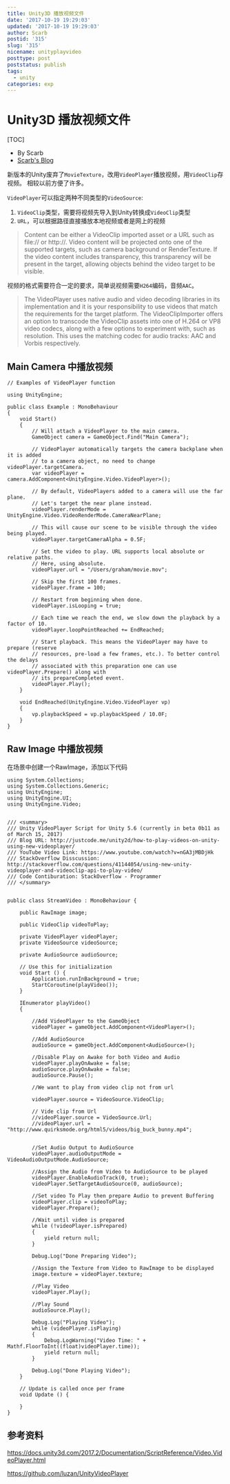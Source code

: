 ```yaml
---
title: Unity3D 播放视频文件
date: '2017-10-19 19:29:03'
updated: '2017-10-19 19:29:03'
author: Scarb
postid: '315'
slug: '315'
nicename: unityplayvideo
posttype: post
poststatus: publish
tags:
  - unity
categories: exp
---
```


# Unity3D 播放视频文件

[TOC]

- By Scarb
- [Scarb's Blog](http://47.106.131.90/blog)

新版本的Unity废弃了`MovieTexture`，改用`VideoPlayer`播放视频，用`VideoClip`存视频。
相较以前方便了许多。

`VideoPlayer`可以指定两种不同类型的`VideoSource`:
1. `VideoClip`类型，需要将视频先导入到Unity转换成`VideoClip`类型
1. `URL`，可以根据路径直接播放本地视频或者是网上的视频

>Content can be either a VideoClip imported asset or a URL such as file:// or http://. Video content will be projected onto one of the supported targets, such as camera background or RenderTexture. If the video content includes transparency, this transparency will be present in the target, allowing objects behind the video target to be visible.

视频的格式需要符合一定的要求，简单说视频需要`H264`编码，音频`AAC`。

>The VideoPlayer uses native audio and video decoding libraries in its implementation and it is your responsibility to use videos that match the requirements for the target platform. The VideoClipImporter offers an option to transcode the VideoClip assets into one of H.264 or VP8 video codecs, along with a few options to experiment with, such as resolution. This uses the matching codec for audio tracks: AAC and Vorbis respectively.

## Main Camera 中播放视频

~~~Csharp
// Examples of VideoPlayer function

using UnityEngine;

public class Example : MonoBehaviour
{
    void Start()
    {
        // Will attach a VideoPlayer to the main camera.
        GameObject camera = GameObject.Find("Main Camera");

        // VideoPlayer automatically targets the camera backplane when it is added
        // to a camera object, no need to change videoPlayer.targetCamera.
        var videoPlayer = camera.AddComponent<UnityEngine.Video.VideoPlayer>();

        // By default, VideoPlayers added to a camera will use the far plane.
        // Let's target the near plane instead.
        videoPlayer.renderMode = UnityEngine.Video.VideoRenderMode.CameraNearPlane;

        // This will cause our scene to be visible through the video being played.
        videoPlayer.targetCameraAlpha = 0.5F;

        // Set the video to play. URL supports local absolute or relative paths.
        // Here, using absolute.
        videoPlayer.url = "/Users/graham/movie.mov";

        // Skip the first 100 frames.
        videoPlayer.frame = 100;

        // Restart from beginning when done.
        videoPlayer.isLooping = true;

        // Each time we reach the end, we slow down the playback by a factor of 10.
        videoPlayer.loopPointReached += EndReached;

        // Start playback. This means the VideoPlayer may have to prepare (reserve
        // resources, pre-load a few frames, etc.). To better control the delays
        // associated with this preparation one can use videoPlayer.Prepare() along with
        // its prepareCompleted event.
        videoPlayer.Play();
    }

    void EndReached(UnityEngine.Video.VideoPlayer vp)
    {
        vp.playbackSpeed = vp.playbackSpeed / 10.0F;
    }
}

~~~

## Raw Image 中播放视频

在场景中创建一个RawImage，添加以下代码

~~~Csharp
using System.Collections;
using System.Collections.Generic;
using UnityEngine;
using UnityEngine.UI;
using UnityEngine.Video;


/// <summary>
/// Unity VideoPlayer Script for Unity 5.6 (currently in beta 0b11 as of March 15, 2017)
/// Blog URL: http://justcode.me/unity2d/how-to-play-videos-on-unity-using-new-videoplayer/
/// YouTube Video Link: https://www.youtube.com/watch?v=nGA3jMBDjHk
/// StackOverflow Disscussion: http://stackoverflow.com/questions/41144054/using-new-unity-videoplayer-and-videoclip-api-to-play-video/
/// Code Contiburation: StackOverflow - Programmer
/// </summary>


public class StreamVideo : MonoBehaviour {

    public RawImage image;

    public VideoClip videoToPlay;

    private VideoPlayer videoPlayer;
    private VideoSource videoSource;

    private AudioSource audioSource;
	
    // Use this for initialization
	void Start () {
        Application.runInBackground = true;
        StartCoroutine(playVideo());
	}

    IEnumerator playVideo()
    {
      
        //Add VideoPlayer to the GameObject
        videoPlayer = gameObject.AddComponent<VideoPlayer>();

        //Add AudioSource
        audioSource = gameObject.AddComponent<AudioSource>();

        //Disable Play on Awake for both Video and Audio
        videoPlayer.playOnAwake = false;
        audioSource.playOnAwake = false;
        audioSource.Pause();

        //We want to play from video clip not from url
        
        videoPlayer.source = VideoSource.VideoClip;

        // Vide clip from Url
        //videoPlayer.source = VideoSource.Url;
        //videoPlayer.url = "http://www.quirksmode.org/html5/videos/big_buck_bunny.mp4";


        //Set Audio Output to AudioSource
        videoPlayer.audioOutputMode = VideoAudioOutputMode.AudioSource;

        //Assign the Audio from Video to AudioSource to be played
        videoPlayer.EnableAudioTrack(0, true);
        videoPlayer.SetTargetAudioSource(0, audioSource);

        //Set video To Play then prepare Audio to prevent Buffering
        videoPlayer.clip = videoToPlay;
        videoPlayer.Prepare();

        //Wait until video is prepared
        while (!videoPlayer.isPrepared)
        {
            yield return null;
        }

        Debug.Log("Done Preparing Video");

        //Assign the Texture from Video to RawImage to be displayed
        image.texture = videoPlayer.texture;

        //Play Video
        videoPlayer.Play();

        //Play Sound
        audioSource.Play();

        Debug.Log("Playing Video");
        while (videoPlayer.isPlaying)
        {
            Debug.LogWarning("Video Time: " + Mathf.FloorToInt((float)videoPlayer.time));
            yield return null;
        }

        Debug.Log("Done Playing Video");
    }

    // Update is called once per frame
    void Update () {
		
	}
}

~~~

## 参考资料

https://docs.unity3d.com/2017.2/Documentation/ScriptReference/Video.VideoPlayer.html

https://github.com/luzan/UnityVideoPlayer